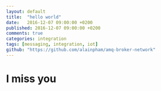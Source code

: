 ```yaml
---
layout: default
title:  "hello world"
date:   2016-12-07 09:00:00 +0200
published: 2016-12-07 09:00:00 +0200
comments: true
categories: integration
tags: [messaging, integration, iot]
github: "https://github.com/alainpham/amq-broker-network"
---
```


# I miss you